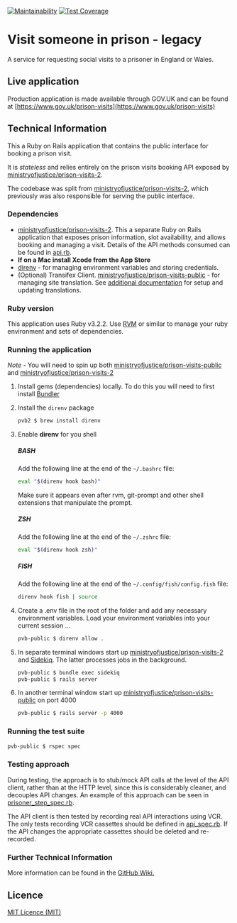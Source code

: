 [![Maintainability](https://api.codeclimate.com/v1/badges/030196c789926bb3382f/maintainability)](https://codeclimate.com/github/ministryofjustice/prison-visits-public/maintainability)
[![Test Coverage](https://api.codeclimate.com/v1/badges/030196c789926bb3382f/test_coverage)](https://codeclimate.com/github/ministryofjustice/prison-visits-public/test_coverage)

# Visit someone in prison - legacy

A service for requesting social visits to a prisoner in England or Wales.


## Live application

Production application is made available through GOV.UK and can be found at [https://www.gov.uk/prison-visits](https://www.gov.uk/prison-visits)


## Technical Information

This a Ruby on Rails application that contains the public interface for booking a prison visit.

It is *stateless* and relies entirely on the prison visits booking API exposed by [ministryofjustice/prison-visits-2](https://github.com/ministryofjustice/prison-visits-2).

The codebase was split from [ministryofjustice/prison-visits-2](https://github.com/ministryofjustice/prison-visits-2), which previously was also responsible for serving the public interface.


### Dependencies

- [ministryofjustice/prison-visits-2](https://github.com/ministryofjustice/prison-visits-2). This a separate Ruby on Rails application that exposes prison information, slot availability, and allows booking and managing a visit. Details of the API methods consumed can be found in [api.rb](app/services/prison_visits/api.rb).
- **If on a Mac install Xcode from the App Store**
- [direnv](https://direnv.net/) - for managing environment variables and storing credentials.
- (Optional) Transifex Client. [ministryofjustice/prison-visits-public](https://github.com/ministryofjustice/prison-visits-public) - for managing site translation. See [additional documentation](docs/welsh_translation.md) for setup and updating translations.     


### Ruby version

This application uses Ruby v3.2.2. Use [RVM](https://rvm.io/) or similar to manage your ruby environment and sets of dependencies.

### Running the application

*Note* - You will need to spin up both [ministryofjustice/prison-visits-public](https://github.com/ministryofjustice/prison-visits-public) and [ministryofjustice/prison-visits-2](https://github.com/ministryofjustice/prison-visits-2)

1. Install gems (dependencies) locally. To do this you will need to first install [Bundler](http://bundler.io/)

2. Install the `direnv` package
    ```sh
    pvb2 $ brew install direnv
    ```

3. Enable **direnv** for you shell

    ##### BASH
    Add the following line at the end of the `~/.bashrc` file:

    ```sh
    eval "$(direnv hook bash)"
    ```
    Make sure it appears even after rvm, git-prompt and other shell extensions that manipulate the prompt.

    ##### ZSH
    Add the following line at the end of the `~/.zshrc` file:

    ```sh
    eval "$(direnv hook zsh)"
    ```
    ##### FISH

    Add the following line at the end of the `~/.config/fish/config.fish` file:

    ```sh
    direnv hook fish | source
    ```

4. Create a .env file in the root of the folder and add any necessary environment variables. Load your environment variables into your current session ...
    ```sh
    pvb-public $ direnv allow .
    ```

7. In separate terminal windows start up [ministryofjustice/prison-visits-2](https://github.com/ministryofjustice/prison-visits-2) and [Sidekiq](https://sidekiq.org/). The latter processes jobs in the background.

    ```sh
    pvb-public $ bundle exec sidekiq
    pvb-public $ rails server
    ```
8. In another terminal window start up [ministryofjustice/prison-visits-public](https://github.com/ministryofjustice/prison-visits-public) on port 4000

    ```sh
    pvb-public $ rails server -p 4000
    ```

### Running the test suite

```sh
pvb-public $ rspec spec
```    

### Testing approach

During testing, the approach is to stub/mock API calls at the level of the API client, rather than at the HTTP level, since this is considerably cleaner, and decouples API changes. An example of this approach can be seen in [prisoner_step_spec.rb](spec/models/prisoner_step_spec.rb).

The API client is then tested by recording real API interactions using VCR. The only tests recording VCR cassettes should be defined in [api_spec.rb](spec/services/prison_visits/api_spec.rb). If the API changes the appropriate cassettes should be deleted and re-recorded.


### Further Technical Information

More information can be found in the [GitHub Wiki.](https://github.com/ministryofjustice/prison-visits-public/wiki)

## Licence
[MIT Licence (MIT)](LICENCE)

